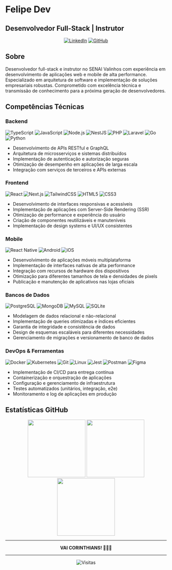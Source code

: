 # Felipe Dev

## Desenvolvedor Full-Stack | Instrutor

<div align="center">
<a href="https://linkedin.com/in/92felipesantos/"><img src="https://img.shields.io/badge/LinkedIn-0077B5?style=for-the-badge&logo=linkedin&logoColor=white" alt="LinkedIn"/></a>
<a href="https://github.com/FelipeSantos92Dev"><img src="https://img.shields.io/badge/GitHub-100000?style=for-the-badge&logo=github&logoColor=white" alt="GitHub"/></a>
</div>

## Sobre

Desenvolvedor full-stack e instrutor no SENAI Valinhos com experiência em desenvolvimento de aplicações web e mobile de alta performance. Especializado em arquitetura de software e implementação de soluções empresariais robustas. Comprometido com excelência técnica e transmissão de conhecimento para a próxima geração de desenvolvedores.

## Competências Técnicas

### Backend

<div>
<img src="https://img.shields.io/badge/TypeScript-3178C6?style=for-the-badge&logo=typescript&logoColor=white" alt="TypeScript"/>
<img src="https://img.shields.io/badge/JavaScript-F7DF1E?style=for-the-badge&logo=javascript&logoColor=black" alt="JavaScript"/>
<img src="https://img.shields.io/badge/Node.js-339933?style=for-the-badge&logo=node.js&logoColor=white" alt="Node.js"/>
<img src="https://img.shields.io/badge/NestJS-E0234E?style=for-the-badge&logo=nestjs&logoColor=white" alt="NestJS"/>
<img src="https://img.shields.io/badge/PHP-777BB4?style=for-the-badge&logo=php&logoColor=white" alt="PHP"/>
<img src="https://img.shields.io/badge/Laravel-FF2D20?style=for-the-badge&logo=laravel&logoColor=white" alt="Laravel"/>
<img src="https://img.shields.io/badge/Go-00ADD8?style=for-the-badge&logo=go&logoColor=white" alt="Go"/>
<img src="https://img.shields.io/badge/Python-3776AB?style=for-the-badge&logo=python&logoColor=white" alt="Python"/>
</div>

- Desenvolvimento de APIs RESTful e GraphQL
- Arquitetura de microsserviços e sistemas distribuídos
- Implementação de autenticação e autorização seguras
- Otimização de desempenho em aplicações de larga escala
- Integração com serviços de terceiros e APIs externas

### Frontend

<div>
<img src="https://img.shields.io/badge/React-20232A?style=for-the-badge&logo=react&logoColor=61DAFB" alt="React"/>
<img src="https://img.shields.io/badge/Next.js-000000?style=for-the-badge&logo=next.js&logoColor=white" alt="Next.js"/>
<img src="https://img.shields.io/badge/TailwindCSS-38B2AC?style=for-the-badge&logo=tailwind-css&logoColor=white" alt="TailwindCSS"/>
<img src="https://img.shields.io/badge/HTML5-E34F26?style=for-the-badge&logo=html5&logoColor=white" alt="HTML5"/>
<img src="https://img.shields.io/badge/CSS3-1572B6?style=for-the-badge&logo=css3&logoColor=white" alt="CSS3"/>
</div>

- Desenvolvimento de interfaces responsivas e acessíveis
- Implementação de aplicações com Server-Side Rendering (SSR)
- Otimização de performance e experiência do usuário
- Criação de componentes reutilizáveis e manuteníveis
- Implementação de design systems e UI/UX consistentes

### Mobile

<div>
<img src="https://img.shields.io/badge/React_Native-20232A?style=for-the-badge&logo=react&logoColor=61DAFB" alt="React Native"/>
<img src="https://img.shields.io/badge/Android-3DDC84?style=for-the-badge&logo=android&logoColor=white" alt="Android"/>
<img src="https://img.shields.io/badge/iOS-000000?style=for-the-badge&logo=apple&logoColor=white" alt="iOS"/>
</div>

- Desenvolvimento de aplicações móveis multiplataforma
- Implementação de interfaces nativas de alta performance
- Integração com recursos de hardware dos dispositivos
- Otimização para diferentes tamanhos de tela e densidades de pixels
- Publicação e manutenção de aplicativos nas lojas oficiais

### Bancos de Dados

<div>
<img src="https://img.shields.io/badge/PostgreSQL-316192?style=for-the-badge&logo=postgresql&logoColor=white" alt="PostgreSQL"/>
<img src="https://img.shields.io/badge/MongoDB-4EA94B?style=for-the-badge&logo=mongodb&logoColor=white" alt="MongoDB"/>
<img src="https://img.shields.io/badge/MySQL-4479A1?style=for-the-badge&logo=mysql&logoColor=white" alt="MySQL"/>
<img src="https://img.shields.io/badge/SQLite-003B57?style=for-the-badge&logo=sqlite&logoColor=white" alt="SQLite"/>
</div>

- Modelagem de dados relacional e não-relacional
- Implementação de queries otimizadas e índices eficientes
- Garantia de integridade e consistência de dados
- Design de esquemas escaláveis para diferentes necessidades
- Gerenciamento de migrações e versionamento de banco de dados

### DevOps & Ferramentas

<div>
<img src="https://img.shields.io/badge/Docker-2496ED?style=for-the-badge&logo=docker&logoColor=white" alt="Docker"/>
<img src="https://img.shields.io/badge/Kubernetes-326CE5?style=for-the-badge&logo=kubernetes&logoColor=white" alt="Kubernetes"/>
<img src="https://img.shields.io/badge/Git-F05032?style=for-the-badge&logo=git&logoColor=white" alt="Git"/>
<img src="https://img.shields.io/badge/Linux-FCC624?style=for-the-badge&logo=linux&logoColor=black" alt="Linux"/>
<img src="https://img.shields.io/badge/Jest-C21325?style=for-the-badge&logo=jest&logoColor=white" alt="Jest"/>
<img src="https://img.shields.io/badge/Postman-FF6C37?style=for-the-badge&logo=postman&logoColor=white" alt="Postman"/>
<img src="https://img.shields.io/badge/Figma-F24E1E?style=for-the-badge&logo=figma&logoColor=white" alt="Figma"/>
</div>

- Implementação de CI/CD para entrega contínua
- Containerização e orquestração de aplicações
- Configuração e gerenciamento de infraestrutura
- Testes automatizados (unitários, integração, e2e)
- Monitoramento e log de aplicações em produção

## Estatísticas GitHub

<div align="center">
  <img height="180em" src="https://github-readme-stats.vercel.app/api?username=FelipeSantos92Dev&show_icons=true&theme=react&include_all_commits=true&count_private=true"/>
  <img height="180em" src="https://github-readme-stats.vercel.app/api/top-langs/?username=FelipeSantos92Dev&layout=compact&langs_count=8&theme=react"/>
</div>

<div align="center">
  <img height="180em" src="https://github-readme-streak-stats.herokuapp.com/?user=FelipeSantos92Dev&theme=react"/>
</div>

---

<div align="center">
<strong>VAI CORINTHIANS! 🖤🤍🖤</strong>
</div>

---

<div align="center">
  <img src="https://komarev.com/ghpvc/?username=FelipeSantos92Dev&color=blue&style=flat-square&label=Visualizações+do+Perfil" alt="Visitas" />
</div>
